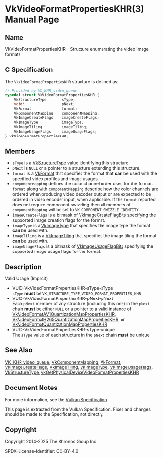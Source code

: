 # VkVideoFormatPropertiesKHR(3) Manual Page

## Name

VkVideoFormatPropertiesKHR - Structure enumerating the video image formats



## [](#_c_specification)C Specification

The `VkVideoFormatPropertiesKHR` structure is defined as:

```c++
// Provided by VK_KHR_video_queue
typedef struct VkVideoFormatPropertiesKHR {
    VkStructureType       sType;
    void*                 pNext;
    VkFormat              format;
    VkComponentMapping    componentMapping;
    VkImageCreateFlags    imageCreateFlags;
    VkImageType           imageType;
    VkImageTiling         imageTiling;
    VkImageUsageFlags     imageUsageFlags;
} VkVideoFormatPropertiesKHR;
```

## [](#_members)Members

- `sType` is a [VkStructureType](https://registry.khronos.org/vulkan/specs/latest/man/html/VkStructureType.html) value identifying this structure.
- `pNext` is `NULL` or a pointer to a structure extending this structure.
- `format` is a [VkFormat](https://registry.khronos.org/vulkan/specs/latest/man/html/VkFormat.html) that specifies the format that **can** be used with the specified video profiles and image usages.
- `componentMapping` defines the color channel order used for the format. `format` along with `componentMapping` describe how the color channels are ordered when producing video decoder output or are expected to be ordered in video encoder input, when applicable. If the `format` reported does not require component swizzling then all members of `componentMapping` will be set to `VK_COMPONENT_SWIZZLE_IDENTITY`.
- `imageCreateFlags` is a bitmask of [VkImageCreateFlagBits](https://registry.khronos.org/vulkan/specs/latest/man/html/VkImageCreateFlagBits.html) specifying the supported image creation flags for the format.
- `imageType` is a [VkImageType](https://registry.khronos.org/vulkan/specs/latest/man/html/VkImageType.html) that specifies the image type the format **can** be used with.
- `imageTiling` is a [VkImageTiling](https://registry.khronos.org/vulkan/specs/latest/man/html/VkImageTiling.html) that specifies the image tiling the format **can** be used with.
- `imageUsageFlags` is a bitmask of [VkImageUsageFlagBits](https://registry.khronos.org/vulkan/specs/latest/man/html/VkImageUsageFlagBits.html) specifying the supported image usage flags for the format.

## [](#_description)Description

Valid Usage (Implicit)

- [](#VUID-VkVideoFormatPropertiesKHR-sType-sType)VUID-VkVideoFormatPropertiesKHR-sType-sType  
  `sType` **must** be `VK_STRUCTURE_TYPE_VIDEO_FORMAT_PROPERTIES_KHR`
- [](#VUID-VkVideoFormatPropertiesKHR-pNext-pNext)VUID-VkVideoFormatPropertiesKHR-pNext-pNext  
  Each `pNext` member of any structure (including this one) in the `pNext` chain **must** be either `NULL` or a pointer to a valid instance of [VkVideoFormatAV1QuantizationMapPropertiesKHR](https://registry.khronos.org/vulkan/specs/latest/man/html/VkVideoFormatAV1QuantizationMapPropertiesKHR.html), [VkVideoFormatH265QuantizationMapPropertiesKHR](https://registry.khronos.org/vulkan/specs/latest/man/html/VkVideoFormatH265QuantizationMapPropertiesKHR.html), or [VkVideoFormatQuantizationMapPropertiesKHR](https://registry.khronos.org/vulkan/specs/latest/man/html/VkVideoFormatQuantizationMapPropertiesKHR.html)
- [](#VUID-VkVideoFormatPropertiesKHR-sType-unique)VUID-VkVideoFormatPropertiesKHR-sType-unique  
  The `sType` value of each structure in the `pNext` chain **must** be unique

## [](#_see_also)See Also

[VK\_KHR\_video\_queue](https://registry.khronos.org/vulkan/specs/latest/man/html/VK_KHR_video_queue.html), [VkComponentMapping](https://registry.khronos.org/vulkan/specs/latest/man/html/VkComponentMapping.html), [VkFormat](https://registry.khronos.org/vulkan/specs/latest/man/html/VkFormat.html), [VkImageCreateFlags](https://registry.khronos.org/vulkan/specs/latest/man/html/VkImageCreateFlags.html), [VkImageTiling](https://registry.khronos.org/vulkan/specs/latest/man/html/VkImageTiling.html), [VkImageType](https://registry.khronos.org/vulkan/specs/latest/man/html/VkImageType.html), [VkImageUsageFlags](https://registry.khronos.org/vulkan/specs/latest/man/html/VkImageUsageFlags.html), [VkStructureType](https://registry.khronos.org/vulkan/specs/latest/man/html/VkStructureType.html), [vkGetPhysicalDeviceVideoFormatPropertiesKHR](https://registry.khronos.org/vulkan/specs/latest/man/html/vkGetPhysicalDeviceVideoFormatPropertiesKHR.html)

## [](#_document_notes)Document Notes

For more information, see the [Vulkan Specification](https://registry.khronos.org/vulkan/specs/latest/html/vkspec.html#VkVideoFormatPropertiesKHR)

This page is extracted from the Vulkan Specification. Fixes and changes should be made to the Specification, not directly.

## [](#_copyright)Copyright

Copyright 2014-2025 The Khronos Group Inc.

SPDX-License-Identifier: CC-BY-4.0